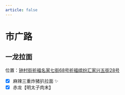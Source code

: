 ```yaml
---
article: false
---
```


# 市广路

## 一龙拉面

<i class="fa-solid fa-location-dot"></i> 位置：<a href="https://ditu.amap.com/place/B0J3ZUWG8S" target="_blank">钟村街祈福名家七街68号祈福缤纷汇家兴五街28号</a>

- [x] 麻辣三重炸猪扒拉面 ✨
- [x] 赤龙【明太子肉末】